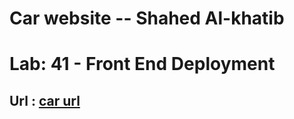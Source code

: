 # Car website -- Shahed Al-khatib

# Lab: 41 - Front End Deployment

## Url : [car url](https://car-beta.vercel.app/)